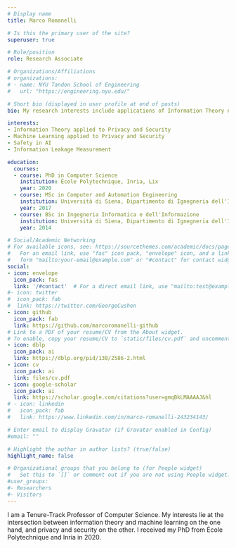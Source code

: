```yaml
---
# Display name
title: Marco Romanelli

# Is this the primary user of the site?
superuser: true

# Role/position
role: Research Associate

# Organizations/Affiliations
# organizations:
# - name: NYU Tandon School of Engineering
#   url: "https://engineering.nyu.edu/"

# Short bio (displayed in user profile at end of posts)
bio: My research interests include applications of Information Theory notions to Privacy and Security, Safety in AI, Machine Learning and Information Leakage Measurement.

interests:
- Information Theory applied to Privacy and Security
- Machine Learning applied to Privacy and Security
- Safety in AI
- Information Leakage Measurement

education:
  courses:
  - course: PhD in Computer Science
    institution: École Polytechnique, Inria, Lix
    year: 2020
  - course: MSc in Computer and Automation Engineering
    institution: Università di Siena, Dipartimento di Ignegneria dell'Informazione e Scienze Matematiche
    year: 2017
  - course: BSc in Ingegneria Informatica e dell'Informazione
    institution: Università di Siena, Dipartimento di Ignegneria dell'Informazione e Scienze Matematiche
    year: 2014

# Social/Academic Networking
# For available icons, see: https://sourcethemes.com/academic/docs/page-builder/#icons
#   For an email link, use "fas" icon pack, "envelope" icon, and a link in the
#   form "mailto:your-email@example.com" or "#contact" for contact widget.
social:
- icon: envelope
  icon_pack: fas
  link: '/#contact'  # For a direct email link, use "mailto:test@example.org".
#- icon: twitter
#  icon_pack: fab
#  link: https://twitter.com/GeorgeCushen
- icon: github
  icon_pack: fab
  link: https://github.com/marcoromanelli-github
# Link to a PDF of your resume/CV from the About widget.
# To enable, copy your resume/CV to `static/files/cv.pdf` and uncomment the lines below.
- icon: dblp
  icon_pack: ai
  link: https://dblp.org/pid/138/2586-2.html
- icon: cv
  icon_pack: ai
  link: files/cv.pdf
- icon: google-scholar
  icon_pack: ai
  link: https://scholar.google.com/citations?user=gmqBkLMAAAAJ&hl
# - icon: linkedin
#   icon_pack: fab
#   link: https://www.linkedin.com/in/marco-romanelli-243234143/

# Enter email to display Gravatar (if Gravatar enabled in Config)
#email: ""

# Highlight the author in author lists? (true/false)
highlight_name: false

# Organizational groups that you belong to (for People widget)
#   Set this to `[]` or comment out if you are not using People widget.
#user_groups:
#- Researchers
#- Visitors
---
```


<!-- I am a Research Associate at [NYU Tandon School of Engineering: Electrical and Computer Engineering](https://engineering.nyu.edu/academics/departments/electrical-and-computer-engineering). -->
I am a Tenure-Track Professor of Computer Science.
My interests lie at the intersection between information theory and machine learning on the one hand, and privacy and security on the other. I received my PhD from École Polytechnique and Inria in 2020.

